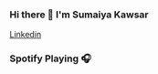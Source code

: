 ### Hi there 👋 I'm Sumaiya Kawsar

<a href="https://www.linkedin.com/in/sumaiya-kawsar/">Linkedin
</a>
### Spotify Playing 🎧


<!--
**sumaiyakawsar/sumaiyakawsar** is a ✨ _special_ ✨ repository because its `README.md` (this file) appears on your GitHub profile.
[<img src="https://now-playing-sumaiyakawsar.vercel.app/api/spotify-playing" alt="sumaiya Spotify Playing" width="350" />](https://open.spotify.com/user/21hzvlxvqkqns6v3qpsletqbq)

Here are some ideas to get you started:

- 🔭 I’m currently working on 
- 🌱 I’m currently learning ...
- 👯 I’m looking to collaborate on ...
- 🤔 I’m looking for help with ...
- 💬 Ask me about ...
- 📫 How to reach me:
- 😄 Pronouns: (She/Her)
- ⚡ Fun fact: ...
-->

[twitter]: https://twitter.com/_SumaiyaKawsar_
[instagram]: https://www.instagram.com/sumaiya_sume/
[linkedin]: https://www.linkedin.com/in/sumaiya-kawsar/
